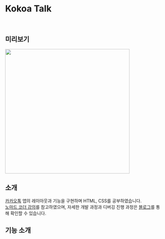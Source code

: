 # Kokoa Talk
<br>  

## 미리보기
<img src="https://user-images.githubusercontent.com/82134672/226289632-72239fdc-a7f0-4072-bf7a-5832d85f02f7.gif" width="400">
<br>

## 소개
[카카오톡](https://www.kakaocorp.com/page/service/service/KakaoTalk) 앱의 레이아웃과 기능을 구현하며 HTML, CSS를 공부하였습니다.
<br>
[노마드 코더 강의](https://nomadcoders.co/kokoa-clone)를 참고하였으며, 자세한 개발 과정과 디버깅 진행 과정은 [블로그](https://soaringwave.tistory.com/category/%ED%94%84%EB%A1%9C%EC%A0%9D%ED%8A%B8/%EC%BD%94%EC%BD%94%EC%95%84%ED%86%A1%20%ED%81%B4%EB%A1%A0%EC%BD%94%EB%94%A9)를 통해 확인할 수 있습니다.
<br>

## 기능 소개

